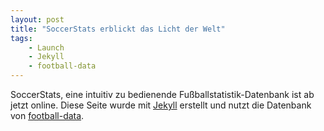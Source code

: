 ```yaml
---
layout: post
title: "SoccerStats erblickt das Licht der Welt"
tags:
    - Launch
    - Jekyll
    - football-data
---
```


SoccerStats, eine intuitiv zu bedienende Fußballstatistik-Datenbank ist ab jetzt online. Diese Seite wurde mit [Jekyll](http://jekyllrb.com) erstellt und nutzt die Datenbank von [football-data](http://api.football-data.org/index).
